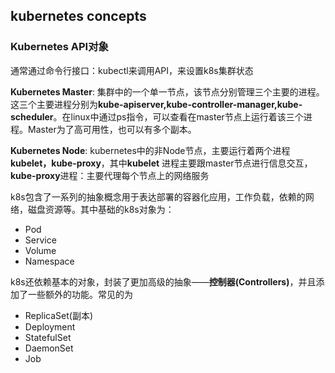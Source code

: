 ## kubernetes concepts

### Kubernetes API对象

通常通过命令行接口：kubectl来调用API，来设置k8s集群状态

**Kubernetes Master**: 集群中的一个单一节点，该节点分别管理三个主要的进程。这三个主要进程分别为**kube-apiserver,kube-controller-manager,kube-scheduler**。在linux中通过ps指令，可以查看在master节点上运行着该三个进程。Master为了高可用性，也可以有多个副本。

**Kubernetes Node**: kubernetes中的非Node节点，主要运行着两个进程**kubelet，kube-proxy**，其中**kubelet** 进程主要跟master节点进行信息交互，**kube-proxy**进程：主要代理每个节点上的网络服务

k8s包含了一系列的抽象概念用于表达部署的容器化应用，工作负载，依赖的网络，磁盘资源等。其中基础的k8s对象为：

* Pod
* Service
* Volume
* Namespace

k8s还依赖基本的对象，封装了更加高级的抽象——**控制器(Controllers)**，并且添加了一些额外的功能。常见的为

* ReplicaSet(副本)
* Deployment 
* StatefulSet
* DaemonSet
* Job
